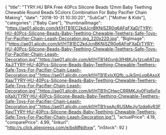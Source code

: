 {
	"title": "TYRY.HU BPA Free 40Pcs Silicone Beads 12mm Baby Teething Chewable Round Beads 5Colors Combination For Baby Pacifier Chain Making",
	"date": "2018-10-31 10:30:20",
	"SubCat": ["Mother & Kids"],
	"categories": ["Baby Care"],
	"thumbnailImage": "https://ae01.alicdn.com/kf/HTB1EC2kdJcnBKNjSZR0q6AFqFXaD/TYRY-HU-40Pcs-Silicone-Beads-Baby-Teething-Chewable-Teethers-Safe-Toys-For-Pacifier-Chain-Leash-Decoration.jpg_220x220.jpg",
	"BigImage": ["https://ae01.alicdn.com/kf/HTB1EC2kdJcnBKNjSZR0q6AFqFXaD/TYRY-HU-40Pcs-Silicone-Beads-Baby-Teething-Chewable-Teethers-Safe-Toys-For-Pacifier-Chain-Leash-Decoration.jpg","https://ae01.alicdn.com/kf/HTB14Gvnb3fH8KJjy1zcq6ATzpXaJ/TYRY-HU-40Pcs-Silicone-Beads-Baby-Teething-Chewable-Teethers-Safe-Toys-For-Pacifier-Chain-Leash-Decoration.jpg","https://ae01.alicdn.com/kf/HTB1ExlxXQfb_uJkSmLyq6AxoXXaa/TYRY-HU-40Pcs-Silicone-Beads-Baby-Teething-Chewable-Teethers-Safe-Toys-For-Pacifier-Chain-Leash-Decoration.jpg","https://ae01.alicdn.com/kf/HTB1hCHwcCRRMKJjy0Flq6xFepXaX/TYRY-HU-40Pcs-Silicone-Beads-Baby-Teething-Chewable-Teethers-Safe-Toys-For-Pacifier-Chain-Leash-Decoration.jpg","https://ae01.alicdn.com/kf/HTB1rsqAcRUSMeJjy1zdq6yR3FXav/TYRY-HU-40Pcs-Silicone-Beads-Baby-Teething-Chewable-Teethers-Safe-Toys-For-Pacifier-Chain-Leash-Decoration.jpg"],
	"actualPrice": 4.19,
	"comparePrice": 4.99,
	"linkurl": "http://s.click.aliexpress.com/e/bsMNdhxw",
	"inStock": 92
}
